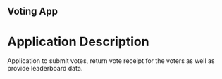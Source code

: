 ## Voting App

# Application Description
Application to submit votes, return vote receipt for the voters as well as provide leaderboard data.